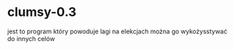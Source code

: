 # clumsy-0.3
jest to program który powoduje lagi na elekcjach można go wykożysstywać do innych celów
